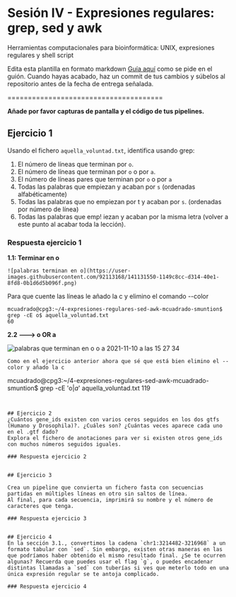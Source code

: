 # Sesión IV - Expresiones regulares: grep, sed y awk

Herramientas computacionales para bioinformática: UNIX, expresiones regulares y shell script

Edita esta plantilla en formato markdown [Guía aquí](https://guides.github.com/features/mastering-markdown/) como se pide en el guión. 
Cuando hayas acabado, haz un commit de tus cambios y súbelos al repositorio antes de la fecha de entrega señalada. 

======================================

**Añade por favor capturas de pantalla y el código de tus pipelines.**


## Ejercicio 1
Usando el fichero `aquella_voluntad.txt`, identifica usando grep:

1. El número de líneas que terminan por `o`. 
2. El número de líneas que terminan por `o` o por `a`. 
3. El número de líneas pares que terminan por `o` o por `a`
4. Todas las palabras que empiezan y acaban por `s` (ordenadas alfabéticamente)
5. Todas las palabras que no empiezan por t y acaban por `s`. (ordenadas por número de línea)
6. Todas las palabras que emp!
iezan y acaban por la misma letra (volver a este punto al acabar toda la lección). 

### Respuesta ejercicio 1

**1.1: Terminar en o**

```
![palabras terminan en o](https://user-images.githubusercontent.com/92113168/141131550-1149c8cc-d314-40e1-8fd8-0b1d6d5b096f.png)

```
Para que cuente las líneas le añado la c y elimino el comando --color

```
mcuadrado@cpg3:~/4-expresiones-regulares-sed-awk-mcuadrado-smuntion$ grep -cE o$ aquella_voluntad.txt 
60
```

**2.2 --->  o OR a**

![palabras que terminan en o o a 2021-11-10 a las 15 27 34](https://user-images.githubusercontent.com/92113168/141132258-48e97082-8cf3-41bf-a655-0cbcd20e83b8.png)

```
Como en el ejercicio anterior ahora que sé que está bien elimino el --color y añado la c
```
mcuadrado@cpg3:~/4-expresiones-regulares-sed-awk-mcuadrado-smuntion$ grep -cE 'o$|a$' aquella_voluntad.txt 
119
```


## Ejercicio 2
¿Cuántos gene_ids existen con varios ceros seguidos en los dos gtfs (Humano y Drosophila)?. ¿Cuáles son? ¿Cuántas veces aparece cada uno en el .gtf dado?
Explora el fichero de anotaciones para ver si existen otros gene_ids con muchos números seguidos iguales.

### Respuesta ejercicio 2


## Ejercicio 3

Crea un pipeline que convierta un fichero fasta con secuencias partidas en múltiples líneas en otro sin saltos de línea. 
Al final, para cada secuencia, imprimirá su nombre y el número de caracteres que tenga. 

### Respuesta ejercicio 3


## Ejercicio 4
En la sección 3.1., convertimos la cadena `chr1:3214482-3216968` a un formato tabular con `sed`. Sin embargo, existen otras maneras en las que podríamos haber obtenido el mismo resultado final. ¿Se te ocurren algunas? Recuerda que puedes usar el flag `g`, o puedes encadenar distintas llamadas a `sed` con tuberías si ves que meterlo todo en una única expresión regular se te antoja complicado. 

### Respuesta ejercicio 4

